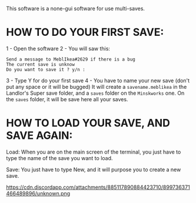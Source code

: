 This software is a none-gui software for use multi-saves.

<h1>HOW TO DO YOUR FIRST SAVE:</h1>

1 - Open the software
2 - You will saw this:
```
Send a message to MeblIkea#2629 if there is a bug
The current save is unknow
Do you want to save it ? y/n :
```
3 - Type Y for do your first save
4 - You have to name your new save (don't put any space or it will be bugged)
It will create a `savename.meblikea` in the Landlor's Super save folder, and a `saves` folder on the `Minskworks` one. On the `saves` folder, it will be save here all your saves.

<h1>HOW TO LOAD YOUR SAVE, AND SAVE AGAIN:</h1>

Load: When you are on the main screen of the terminal, you just have to type the name of the save you want to load.

Save: You just have to type New, and it will purpose you to create a new save.

<img>https://cdn.discordapp.com/attachments/885117890884423710/899736371466489896/unknown.png</img>
